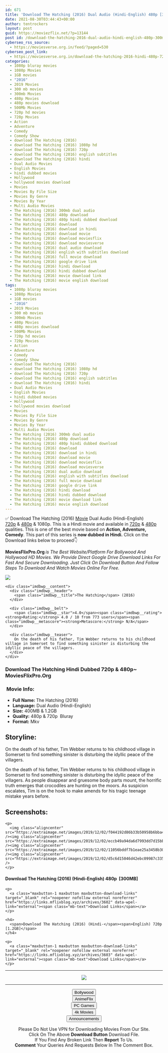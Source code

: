 ```yaml
---
id: 671
title: 'Download The Hatching (2016) Dual Audio (Hindi-English) 480p [300MB] || 720p [1.2GB]'
date: 2021-08-30T03:44:43+00:00
author: tentrockers
layout: post
guid: https://moviezflix.net/?p=13144
post id: /download-the-hatching-2016-dual-audio-hindi-english-480p-300mb-720p-1-2gb/
cyberseo_rss_source:
  - https://moviesverse.org.in/feed/?paged=530
cyberseo_post_link:
  - https://moviesverse.org.in/download-the-hatching-2016-hindi-480p-720p/
categories:
  - 1080p bluray movies
  - 1080p Movies
  - 1GB movies
  - "2016"
  - 2019 Movies
  - 300 mb movies
  - 300mb Movies
  - 480p Movies
  - 480p movies download
  - 500Mb Movies
  - 720p hd movies
  - 720p Movies
  - Action
  - Adventure
  - Comedy
  - Comedy Show
  - download The Hatching (2016)
  - download The Hatching (2016) 1080p hd
  - download The Hatching (2016) 720p
  - download The Hatching (2016) english subtitles
  - download The Hatching (2016) hindi
  - Dual Audio Movies
  - English Movies
  - hindi dubbed movies
  - Hollywood
  - hollywood movies download
  - Movies
  - Movies By File Size
  - Movies By Genre
  - Movies By Year
  - Multi Audio Movies
  - The Hatching (2016) 300mb dual audio
  - The Hatching (2016) 480p download
  - The Hatching (2016) 480p hindi dubbed download
  - The Hatching (2016) download
  - The Hatching (2016) download in hindi
  - The Hatching (2016) download movie
  - The Hatching (2016) download moviesflix
  - The Hatching (2016) download moviesverse
  - The Hatching (2016) dual audio download
  - The Hatching (2016) english with subtitles download
  - The Hatching (2016) full movie download
  - The Hatching (2016) google drive link
  - The Hatching (2016) hindi download
  - The Hatching (2016) hindi dubbed download
  - The Hatching (2016) movie download link
  - The Hatching (2016) movie english download
tags:
  - 1080p bluray movies
  - 1080p Movies
  - 1GB movies
  - "2016"
  - 2019 Movies
  - 300 mb movies
  - 300mb Movies
  - 480p Movies
  - 480p movies download
  - 500Mb Movies
  - 720p hd movies
  - 720p Movies
  - Action
  - Adventure
  - Comedy
  - Comedy Show
  - download The Hatching (2016)
  - download The Hatching (2016) 1080p hd
  - download The Hatching (2016) 720p
  - download The Hatching (2016) english subtitles
  - download The Hatching (2016) hindi
  - Dual Audio Movies
  - English Movies
  - hindi dubbed movies
  - Hollywood
  - hollywood movies download
  - Movies
  - Movies By File Size
  - Movies By Genre
  - Movies By Year
  - Multi Audio Movies
  - The Hatching (2016) 300mb dual audio
  - The Hatching (2016) 480p download
  - The Hatching (2016) 480p hindi dubbed download
  - The Hatching (2016) download
  - The Hatching (2016) download in hindi
  - The Hatching (2016) download movie
  - The Hatching (2016) download moviesflix
  - The Hatching (2016) download moviesverse
  - The Hatching (2016) dual audio download
  - The Hatching (2016) english with subtitles download
  - The Hatching (2016) full movie download
  - The Hatching (2016) google drive link
  - The Hatching (2016) hindi download
  - The Hatching (2016) hindi dubbed download
  - The Hatching (2016) movie download link
  - The Hatching (2016) movie english download
---
```

<div class="thecontent clearfix">
  <p>
    ✅ Download The Hatching (2016) <a href="https://moviesverse.org.in/category/movies/" data-wpel-link="internal">Movie</a> Dual Audio (Hindi-English) <a href="https://moviesverse.org.in/720p-movies/" data-wpel-link="internal">720p</a>&nbsp;&&nbsp;<a href="https://moviesverse.org.in/480p-movies/" data-wpel-link="internal">480p</a> & 1080p. This is a Hindi movie and available in <a href="https://moviesverse.org.in/720p-movies/" data-wpel-link="internal">720p</a>&nbsp;&&nbsp;<a href="https://moviesverse.org.in/480p-movies/" data-wpel-link="internal">480p</a> qualities. This is one of the best movie based on <strong>Action, Adventure, Comedy</strong>. This part of this series is <strong>now dubbed in <span>Hindi.&nbsp;</span></strong><span>Click on the Download links below to proceed👇</span>
  </p>
  
  <p>
    <strong><span>MoviesFlixPro.Org&nbsp;</span></strong><em>is The Best Website/Platform For Bollywood And Hollywood HD Movies. We Provide Direct Google Drive Download Links For Fast And Secure Downloading. Just Click On Download Button And Follow Steps To&nbsp;Download And Watch Movies Online For Free.</em>
  </p>
  
  <div class="imdbwp imdbwp--movie dark">
    <div class="imdbwp__thumb">
      <a class="imdbwp__link" target="_blank" title="The Hatching" href="https://www.imdb.com/title/tt2938464/" rel="nofollow external noopener noreferrer" data-wpel-link="external"><img class="imdbwp__img" src="https://m.media-amazon.com/images/M/MV5BMjMzNzM3NDgxOF5BMl5BanBnXkFtZTgwNDA3NzY4NzE@._V1_SX300.jpg" /></a>
    </div>
    
    <div class="imdbwp__content">
      <div class="imdbwp__header">
        <span class="imdbwp__title">The Hatching</span> (2016)
      </div>
      
      <div class="imdbwp__belt">
        <span class="imdbwp__star">4.0</span><span class="imdbwp__rating"><strong>Rating:</strong> 4.0 / 10 from 773 users</span><span class="imdbwp__metascore"><strong>Metascore:</strong> N/A</span>
      </div>
      
      <div class="imdbwp__teaser">
        On the death of his father, Tim Webber returns to his childhood village in Somerset to find something sinister is disturbing the idyllic peace of the villagers.
      </div>
    </div>
  </div>
  
  <h3>
    <span>Download The Hatching Hindi Dubbed 720p & 480p~ MoviesFlixPro.Org</span>
  </h3>
  
  <h3>
    <span>&nbsp;Movie Info:&nbsp;</span>
  </h3>
  
  <ul>
    <li>
      <strong>Full Name: </strong>The Hatching (2016)
    </li>
    <li>
      <strong>Language:</strong> Dual Audio (Hindi-English)
    </li>
    <li>
      <strong>Size:</strong> 400MB & 1.2GB
    </li>
    <li>
      <strong>Quality:</strong> 480p & 720p&nbsp; Bluray
    </li>
    <li>
      <strong>Format:</strong>&nbsp;Mkv
    </li>
  </ul>
  
  <h2>
    <span>Storyline:</span>
  </h2>
  
  <p>
    On the death of his father, Tim Webber returns to his childhood village in Somerset to find something sinister is disturbing the idyllic peace of the villagers.
  </p>
  
  <div>
    On the death of his father, Tim Webber returns to his childhood village in Somerset to find something sinister is disturbing the idyllic peace of the villagers. As people disappear and gruesome body parts mount, the horrific truth emerges that crocodiles are hunting on the moors. As suspicion escalates, Tim is on the hook to make amends for his tragic teenage mistake years before.
  </div>
  
  <div class="summary_text">
    <h2>
      <span>Screenshots:</span>
    </h2>
    
    <p>
      <img class="aligncenter" src="https://extraimage.net/images/2019/12/02/f044192d86b33b50958b6bba4eb5442e.jpg" /><img class="aligncenter" src="https://extraimage.net/images/2019/12/02/eccb49a94da6d7993dd7d15bbfe9e2ab.jpg" /><img class="aligncenter" src="https://extraimage.net/images/2019/12/02/11056bddf7b1eae25a3458b3079de444.jpg" /><img class="aligncenter" src="https://extraimage.net/images/2019/12/02/d5c6d15046d42ebc09987c33563ef009.jpg" />
    </p>
  </div>
  
  <div class="inline canwrap">
    <h4>
      <span>Download The Hatching (2016) (Hindi-English) </span><span>480p&nbsp; [300MB]</span>
    </h4>
    
    <p>
      <a class="maxbutton-1 maxbutton maxbutton-download-links" target="_blank" rel="noopener nofollow external noreferrer" href="https://links.mflixblog.xyz/archives/3602" data-wpel-link="external"><span class="mb-text">Download Links</span></a>
    </p>
    
    <h4>
      <span>Download The Hatching (2016) (Hindi-</span><span>English) 720p [1.2GB]</span>
    </h4>
    
    <p>
      <a class="maxbutton-1 maxbutton maxbutton-download-links" target="_blank" rel="noopener nofollow external noreferrer" href="https://links.mflixblog.xyz/archives/3603" data-wpel-link="external"><span class="mb-text">Download Links</span></a>
    </p>
  </div>
</div>

<center>
  </p> 
  
  <hr />
  
  <p>
    <a href="http://gdrivepro.xyz/join.php" data-wpel-link="external" target="_blank" rel="nofollow external noopener noreferrer"><img src="https://i.imgur.com/FhMdWdW.png" /></a>
  </p>
  
  <hr />
  
  <p>
    <a href="https://dogemovies.xyz" target="_blank" data-wpel-link="external" rel="nofollow external noopener noreferrer"><button class="button button5">Bollywood</button></a><br /> <a href="https://animeflix.in" target="_blank" data-wpel-link="external" rel="nofollow external noopener noreferrer"><button class="button button5">AnimeFlix</button></a><br /> <a href="https://gamesflix.net/" target="_blank" data-wpel-link="external" rel="nofollow external noopener noreferrer"><button class="button button5">PC Games</button></a><br /> <a href="https://uhdmovies.in" target="_blank" data-wpel-link="external" rel="nofollow external noopener noreferrer"><button class="button button5">4k Movies</button></a><br /> <a href="https://moviesverse.org.in/announcements/" target="_blank" data-wpel-link="internal" rel="noopener"><button class="button button5">Announcements</button></a>
  </p>
  
  <div class="alert alert-danger">
    Please Do Not Use VPN for Downloading Movies From Our Site.
  </div>
  
  <div class="alert alert-success">
    Click On The Above <strong>Download Button</strong> Download File.
  </div>
  
  <div class="alert alert-warning">
    If You Find Any Broken Link Then <strong>Report</strong> To Us.
  </div>
  
  <div class="alert alert-info">
    <strong>Comment</strong> Your Queries And Requests Below In The Comment Box.
  </div>
  
  <p>
    </center>
  </p>